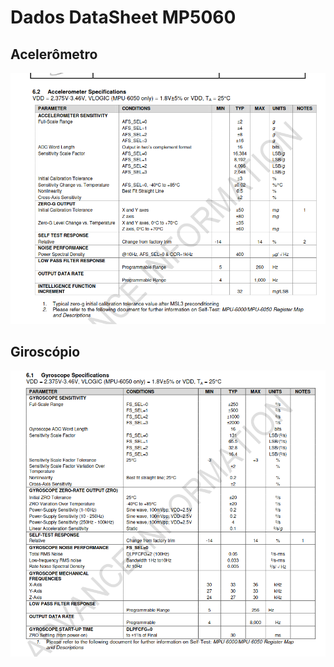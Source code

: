 # Dados DataSheet MP5060

## Acelerômetro

![image](gyr-data-sheet.png)

## Giroscópio

![image](acc-data-sheet.png)

 
